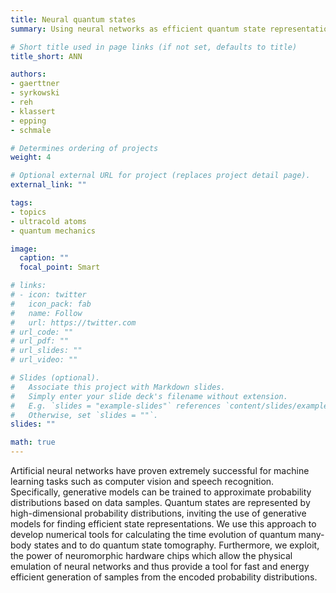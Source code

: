 ```yaml
---
title: Neural quantum states
summary: Using neural networks as efficient quantum state representations

# Short title used in page links (if not set, defaults to title)
title_short: ANN

authors:
- gaerttner
- syrkowski
- reh
- klassert
- epping
- schmale

# Determines ordering of projects
weight: 4

# Optional external URL for project (replaces project detail page).
external_link: ""

tags:
- topics
- ultracold atoms
- quantum mechanics

image:
  caption: ""
  focal_point: Smart

# links:
# - icon: twitter
#   icon_pack: fab
#   name: Follow
#   url: https://twitter.com
# url_code: ""
# url_pdf: ""
# url_slides: ""
# url_video: ""

# Slides (optional).
#   Associate this project with Markdown slides.
#   Simply enter your slide deck's filename without extension.
#   E.g. `slides = "example-slides"` references `content/slides/example-slides.md`.
#   Otherwise, set `slides = ""`.
slides: ""

math: true
---
```


Artificial neural networks have proven extremely successful for machine learning tasks such as computer vision and speech recognition. Specifically, generative models can be trained to approximate probability distributions based on data samples. Quantum states are represented by high-dimensional probability distributions, inviting the use of generative models for finding efficient state representations. We use this approach to develop numerical tools for calculating the time evolution of quantum many-body states and to do quantum state tomography. Furthermore, we exploit, the power of neuromorphic hardware chips which allow the physical emulation of neural networks and thus provide a tool for fast and energy efficient generation of samples from the encoded probability distributions.


